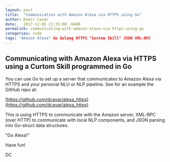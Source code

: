 ```yaml
---
layout: post
title:  "Communication with Amazon Alexa via HTTPS using Go"
author: Damir Cavar
date:   2017-12-05 23:35:00 -0400
permalink: communicating-with-amazon-alexa-via-https-using-go
categories: code
tags: "Amazon Alexa" Go Golang HTTPS "Custom Skill" JSON XML-RPC
---
```

## Communicating with Amazon Alexa via HTTPS using a Curtom Skill programmed in Go

You can use Go to set up a server that communicates to Amazon Alexa via HTTPS and your personal NLU or NLP pipeline. See for an example the GitHub repo at:

[https://github.com/dcavar/alexa_https](https://github.com/dcavar/alexa_https)

This is using HTTPS to communicate with the Amazon server, XML-RPC (over HTTP) to communicate with local NLP components, and JSON parsing into Go-struct data structures.

"Go Alexa!"

Have fun!

DC




